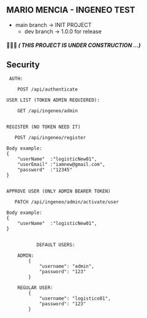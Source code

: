 ## MARIO MENCIA - INGENEO TEST


  * main branch -> INIT PROJECT 
      * dev branch  -> 1.0.0 for release



#### 🚧🔨👷 _( THIS PROJECT IS UNDER CONSTRUCTION ...)_   ####  



## Security

```
 AUTH:
  
    POST /api/authenticate
```
```
USER LIST (TOKEN ADMIN REQUIERED):

    GET /api/ingeneo/admin
    
```

```
REGISTER (NO TOKEN NEED IT)
    
   POST /api/ingeneo/register

Body example:
{
    "userName"  :"logisticNew01",
    "userEmail" :"iamnew@gmail.com",
    "password"  :"12345"
}
    
```
```
APPROVE USER (ONLY ADMIN BEARER TOKEN)
    
   PATCH /api/ingeneo/admin/activate/user

Body example:
{
    "userName"  :"logisticNew01",
}
    
```
```
           DEFAULT USERS:

    ADMIN: 
        {
            "username": "admin",
            "password": "123"
        }
        
    REGULAR USER:
        {
            "username": "logistico01",
            "password": "123"
        }    
```